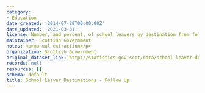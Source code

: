 ```yaml
---
category:
- Education
date_created: '2014-07-29T00:00:00Z'
date_updated: '2021-03-31'
license: Number, and percent, of school leavers by destination from follow up survey
maintainer: Scottish Government
notes: <p>manual extraction</p>
organization: Scottish Government
original_dataset_link: http://statistics.gov.scot/data/school-leaver-destinations-followup
records: null
resources: []
schema: default
title: School Leaver Destinations - Follow Up
---
```

